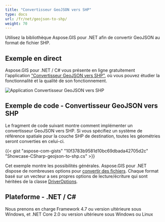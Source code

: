 ```yaml
---
title: "Convertisseur GeoJSON vers SHP"
type: docs
url: /fr/net/geojson-to-shp/
weight: 70
---
```


Utilisez la bibliothèque Aspose.GIS pour .NET afin de convertir GeoJSON au format de fichier SHP.

## **Exemple en direct**

Aspose.GIS pour .NET / C# vous présente en ligne gratuitement l'application ["Convertisseur GeoJSON vers SHP"](https://products.aspose.app/gis/conversion/geojson-to-shp), où vous pouvez étudier la fonctionnalité et la qualité de son fonctionnement.

![Application Convertisseur GeoJSON vers SHP](conversion.png)

## **Exemple de code - Convertisseur GeoJSON vers SHP**

Le fragment de code suivant montre comment implémenter un convertisseur GeoJSON vers SHP. Si vous spécifiez un système de référence spatiale pour la couche SHP de destination, toutes les géométries seront converties en celui-ci.

{{< gist "aspose-com-gists" "10f3783b9581d10bc69dbada42705d2c" "Showcase-CSharp-geojson-to-shp.cs" >}}

Cet exemple montre les possibilités générales. Aspose.GIS pour .NET dispose de nombreuses options pour [convertir des fichiers](https://docs.aspose.com/gis/net/vector-layers/). Chaque format basé sur un vecteur a ses propres options de lecture/écriture qui sont héritées de la classe [DriverOptions](https://reference.aspose.com/gis/net/aspose.gis/driveroptions).

## **Plateforme - .NET / C#**

Nous prenons en charge Framework 4.7 ou version ultérieure sous Windows, et .NET Core 2.0 ou version ultérieure sous Windows ou Linux
